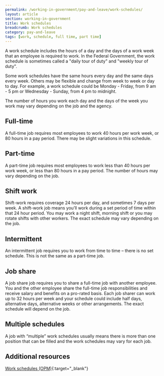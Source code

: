 ```yaml
---
permalink: /working-in-government/pay-and-leave/work-schedules/
layout: article
section: working-in-government
title: Work schedules
breadcrumb: Work schedules
category: pay-and-leave
tags: [work, schedule, full time, part time]
---
```


A work schedule includes the hours of a day and the days of a work week that an employee is required to work. In the Federal Government, the work schedule is sometimes called a "daily tour of duty" and "weekly tour of duty".

Some work schedules have the same hours every day and the same days every week. Others may be flexible and change from week to week or day to day. For example, a work schedule could be Monday - Friday, from 9 am - 5 pm or Wednesday - Sunday, from 4 pm to midnight.

The number of hours you work each day and the days of the week you work may vary depending on the job and the agency.

## Full-time

A full-time job requires most employees to work 40 hours per work week, or 80 hours in a pay period. There may be slight variations in this schedule.

## Part-time

A part-time job requires most employees to work less than 40 hours per work week, or less than 80 hours in a pay period. The number of hours may vary depending on the job.

## Shift work

Shift-work requires coverage 24 hours per day, and sometimes 7 days per week. A shift-work job means you’ll work during a set period of time within that 24 hour period. You may work a night shift, morning shift or you may rotate shifts with other workers. The exact schedule may vary depending on the job.

## Intermittent

An intermittent job requires you to work from time to time – there is no set schedule. This is not the same as a part-time job.

## Job share

A job share job requires you to share a full-time job with another employee. You and the other employee share the full-time job responsibilities and receive salary and benefits on a pro-rated basis. Each job sharer can work up to 32 hours per week and your schedule could include half days, alternative days, alternative weeks or other arrangements. The exact schedule will depend on the job.

## Multiple schedules

A job with “multiple” work schedules usually means there is more than one position that can be filled and the work schedules may vary for each job.

## Additional resources

[Work schedules (OPM)](https://www.opm.gov/policy-data-oversight/pay-leave/work-schedules/){:target="_blank"}
